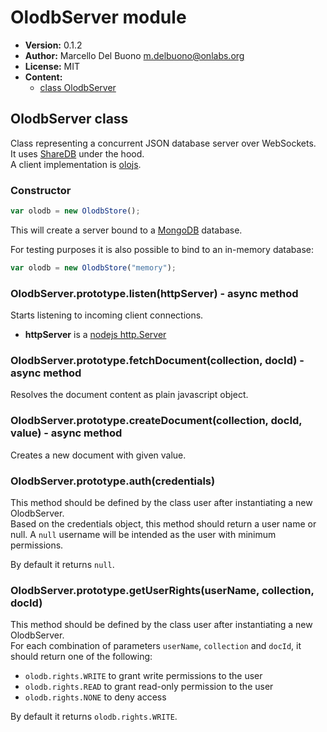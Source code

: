 # OlodbServer module- **Version:** 0.1.2- **Author:** Marcello Del Buono <m.delbuono@onlabs.org>- **License:** MIT- **Content:**    - [class OlodbServer](#olodbserver-class)  
## OlodbServer classClass representing a concurrent JSON database server over WebSockets.  It uses [ShareDB][] under the hood.  A client implementation is [olojs][].  
### Constructor```javascriptvar olodb = new OlodbStore();```This will create a server bound to a [MongoDB][] database.    For testing purposes it is also possible to bind to an in-memory database:```javascriptvar olodb = new OlodbStore("memory");```  
### OlodbServer.prototype.listen(httpServer) - async methodStarts listening to incoming client connections.  - **httpServer** is a [nodejs http.Server](https://nodejs.org/dist/latest-v6.x/docs/api/http.html#http_class_http_server)  
### OlodbServer.prototype.fetchDocument(collection, docId) - async methodResolves the document content as plain javascript object.  
### OlodbServer.prototype.createDocument(collection, docId, value) - async methodCreates a new document with given value.  
### OlodbServer.prototype.auth(credentials)This method should be defined by the class user after instantiating a new OlodbServer.  Based on the credentials object, this method should return a user name or null. A `null` username will be intended as the user with minimum permissions.    By default it returns `null`.    
### OlodbServer.prototype.getUserRights(userName, collection, docId)This method should be defined by the class user after instantiating a new OlodbServer.  For each combination of parameters `userName`, `collection` and `docId`, it should return one of the following:- `olodb.rights.WRITE` to grant write permissions to the user- `olodb.rights.READ` to grant read-only permission to the user - `olodb.rights.NONE` to deny access   By default it returns `olodb.rights.WRITE`.    
[ShareDB]: https://github.com/share/sharedb[olojs]: https://github.com/onlabsorg/olojs[MongoDB]: https://www.mongodb.com/  
